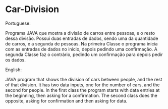 # Car-Division
 Portuguese: 
 
 Programa JAVA que mostra a divisão de carros entre pessoas, e o resto dessa divisão. Possui duas entradas de dados, sendo uma da quantidade de carros, e a segunda de pessoas. Na primeira Classe o programa inicia com as entradas de dados no início, depois pedindo uma confirmação. A segunda Classe faz o contrário, pedindo um confirmação para depois pedir os dados.
 
 
 English: 
 
 JAVA program that shows the division of cars between people, and the rest of that division. It has two data inputs, one for the number of cars, and the second for people. In the first class the program starts with data entries at the beginning, then asking for a confirmation. The second class does the opposite, asking for confirmation and then asking for data.
